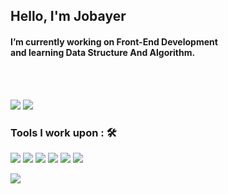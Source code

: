## **Hello, I'm Jobayer**

#### I’m currently working on Front-End Development <br> and learning Data Structure And Algorithm.

<br>
<br>

<a href="https://www.linkedin.com/in/Jobayerdev/"><img src="https://img.shields.io/badge/@Jobayerdev-%230077B5.svg?&style=for-the-badge&logo=linkedin&logoColor=white" ></a> <a  href="https://medium.com/@Jobayerdev"><img src="https://img.shields.io/badge/@Jobayerdev-%2312100E.svg?&style=for-the-badge&logo=medium&logoColor=white"></a>

### Tools I work upon : 🛠
 <img src="https://img.shields.io/badge/javascript%20-%23323330.svg?&style=for-the-badge&logo=javascript&logoColor=%23F7DF1E"> <img src="https://img.shields.io/badge/html5%20-%23E34F26.svg?&style=for-the-badge&logo=html5&logoColor=white"> <img src="https://img.shields.io/badge/css3%20-%231572B6.svg?&style=for-the-badge&logo=css3&logoColor=white"> <img src="https://img.shields.io/badge/react%20-%2320232a.svg?&style=for-the-badge&logo=react&logoColor=%2361DAFB"> <img src="https://img.shields.io/badge/bootstrap%20-%23563D7C.svg?&style=for-the-badge&logo=bootstrap&logoColor=white"> <img src="https://img.shields.io/badge/git%20-%23F05033.svg?&style=for-the-badge&logo=git&logoColor=white"/>

<img src="https://github-readme-stats.vercel.app/api?username=Jobayerdev&show_icons=true&title_color=03fc90&icon_color=03fc90&text_color=03fc90&bg_color=002b19">
